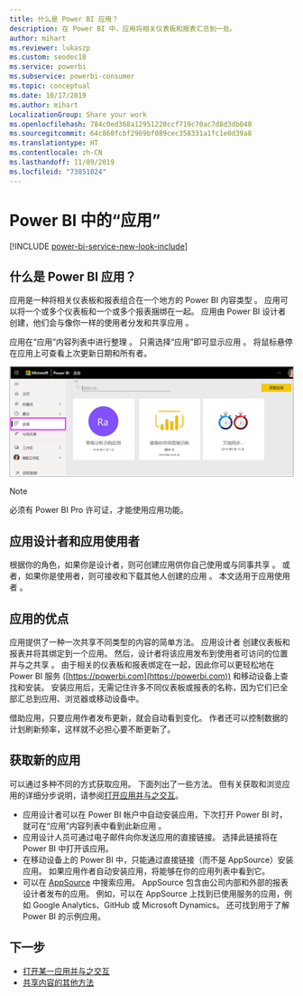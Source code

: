 ```yaml
---
title: 什么是 Power BI 应用？
description: 在 Power BI 中，应用将相关仪表板和报表汇总到一处。
author: mihart
ms.reviewer: lukaszp
ms.custom: seodec18
ms.service: powerbi
ms.subservice: powerbi-consumer
ms.topic: conceptual
ms.date: 10/17/2019
ms.author: mihart
LocalizationGroup: Share your work
ms.openlocfilehash: 784c0ed368a12951220ccf719c70ac7d8d3db040
ms.sourcegitcommit: 64c860fcbf2969bf089cec358331a1fc1e0d39a8
ms.translationtype: HT
ms.contentlocale: zh-CN
ms.lasthandoff: 11/09/2019
ms.locfileid: "73851024"
---
```

# <a name="apps-in-power-bi"></a>Power BI 中的“应用”

[!INCLUDE [power-bi-service-new-look-include](../includes/power-bi-service-new-look-include.md)]

## <a name="what-is-a-power-bi-app"></a>什么是 Power BI 应用？
应用是一种将相关仪表板和报表组合在一个地方的 Power BI 内容类型  。 应用可以将一个或多个仪表板和一个或多个报表捆绑在一起。 应用由 Power BI 设计者创建，他们会与像你一样的使用者分发和共享应用   。 

应用在“应用”内容列表中进行整理  。 只需选择“应用”即可显示应用  。 将鼠标悬停在应用上可查看上次更新日期和所有者。 

![Power BI 中的“应用”](./media/end-user-apps/power-bi-apps.png)

> [!NOTE]
> 必须有 Power BI Pro 许可证，才能使用应用功能。 <!-- add link to how to figure out your license -->

## <a name="app-designers-and-app-consumers"></a>应用设计者和应用使用者
根据你的角色，如果你是设计者，则可创建应用供你自己使用或与同事共享  。 或者，如果你是使用者，则可接收和下载其他人创建的应用  。 本文适用于应用使用者  。

## <a name="advantages-of-apps"></a>应用的优点
应用提供了一种一次共享不同类型的内容的简单方法。 应用设计者  创建仪表板和报表并将其绑定到一个应用。 然后，设计者将该应用发布到使用者可访问的位置并与之共享   。 由于相关的仪表板和报表绑定在一起，因此你可以更轻松地在 Power BI 服务 ([https://powerbi.com](https://powerbi.com)) 和移动设备上查找和安装。 安装应用后，无需记住许多不同仪表板或报表的名称，因为它们已全部汇总到应用、浏览器或移动设备中。

借助应用，只要应用作者发布更新，就会自动看到变化。 作者还可以控制数据的计划刷新频率，这样就不必担心要不断更新了。 

<!-- add conceptual art -->
## <a name="get-a-new-app"></a>获取新的应用
可以通过多种不同的方式获取应用。 下面列出了一些方法。  但有关获取和浏览应用的详细分步说明，请参阅[打开应用并与之交互](end-user-app-view.md)。

- 应用设计者可以在 Power BI 帐户中自动安装应用，下次打开 Power BI 时，就可在“应用”内容列表中看到此新应用  。 
- 应用设计人员可通过电子邮件向你发送应用的直接链接。 选择此链接将在 Power BI 中打开该应用。
- 在移动设备上的 Power BI 中，只能通过直接链接（而不是 AppSource）安装应用。 如果应用作者自动安装应用，将能够在你的应用列表中看到它。
- 可以在 [AppSource](https://appsource.microsoft.com) 中搜索应用。 AppSource 包含由公司内部和外部的报表设计者发布的应用。 例如，可以在 AppSource 上找到已使用服务的应用，例如 Google Analytics、GitHub 或 Microsoft Dynamics。 还可找到用于了解 Power BI 的示例应用。  


## <a name="next-step"></a>下一步
* [打开某一应用并与之交互](end-user-app-view.md)
* [共享内容的其他方法](end-user-shared-with-me.md)

